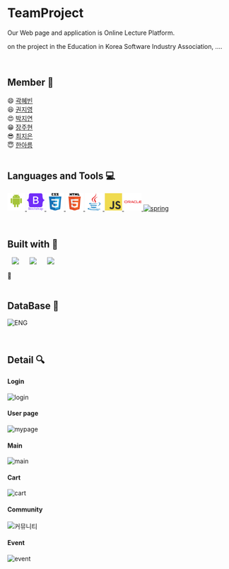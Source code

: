 # TeamProject

Our Web page and application is Online Lecture Platform.

on the project in the Education in Korea Software Industry Association, ....

</br>

## Member 👯
😄 [곽혜빈](https://github.com/wwwwoww7)</br>
😆 [권지영](https://github.com/JYoung-Kwn)</br>
😍 [박지연](https://github.com/jeeyani)</br>
😁 [장주현](https://github.com/wwwwoww7)</br>
😎 [최지은](https://github.com/wwwwoww7)</br>
😇 [한아름](https://github.com/wwwwoww7)</br></br>

## Languages and Tools 💻
<p align="left"> <a href="https://developer.android.com" target="_blank"> <img src="https://raw.githubusercontent.com/devicons/devicon/master/icons/android/android-original-wordmark.svg" alt="android" width="40" height="40"/> </a> <a href="https://getbootstrap.com" target="_blank"> <img src="https://raw.githubusercontent.com/devicons/devicon/master/icons/bootstrap/bootstrap-plain-wordmark.svg" alt="bootstrap" width="40" height="40"/> </a> <a href="https://www.w3schools.com/css/" target="_blank"> <img src="https://raw.githubusercontent.com/devicons/devicon/master/icons/css3/css3-original-wordmark.svg" alt="css3" width="40" height="40"/> </a> <a href="https://www.w3.org/html/" target="_blank"> <img src="https://raw.githubusercontent.com/devicons/devicon/master/icons/html5/html5-original-wordmark.svg" alt="html5" width="40" height="40"/> </a> <a href="https://www.java.com" target="_blank"> <img src="https://raw.githubusercontent.com/devicons/devicon/master/icons/java/java-original.svg" alt="java" width="40" height="40"/> </a> <a href="https://developer.mozilla.org/en-US/docs/Web/JavaScript" target="_blank"> <img src="https://raw.githubusercontent.com/devicons/devicon/master/icons/javascript/javascript-original.svg" alt="javascript" width="40" height="40"/> </a> <a href="https://www.oracle.com/" target="_blank"> <img src="https://raw.githubusercontent.com/devicons/devicon/master/icons/oracle/oracle-original.svg" alt="oracle" width="40" height="40"/> </a> <a href="https://spring.io/" target="_blank"> <img src="https://www.vectorlogo.zone/logos/springio/springio-icon.svg" alt="spring" width="40" height="40"/> </a> </p></br>

## Built with 🔨

 <a>
    <img src="https://img.shields.io/badge/-Spring-%236DB33F?style=flat-square&logo=spring&logoColor=white" style="height : auto; margin-left : 10px; margin-right : 10px;"/>
</a>
 <a>
  <img src="https://img.shields.io/badge/-Bootstrap-%237952B3?style=flat-square&logo=Bootstrap&logoColor=white" style="height : auto; margin-left : 10px; margin-right : 10px;"/>
</a>
<a>
    <img src="https://img.shields.io/badge/-jQuery-%230769AD?style=flat-square&logo=jQuery&logoColor=white" style="height : auto; margin-left : 10px; margin-right : 10px;"/>
</a>

👾
</br></br>

## DataBase 📁

![ENG](https://user-images.githubusercontent.com/74583344/104692917-18321b00-574c-11eb-9a3a-ffc0f66e5b74.png)

</br>

## Detail 🔍
#### Login
![login](https://user-images.githubusercontent.com/74583344/104693674-672c8000-574d-11eb-89af-f3dd81279420.png)

#### User page
![mypage](https://user-images.githubusercontent.com/74583344/104693849-ace94880-574d-11eb-8cd2-2d6e2725e955.png)

#### Main
![main](https://user-images.githubusercontent.com/74583344/104694087-05b8e100-574e-11eb-86db-03482b802dbb.png)

#### Cart
![cart](https://user-images.githubusercontent.com/74583344/104694127-12d5d000-574e-11eb-8ea2-d57df48d27ce.png)

#### Community
![커뮤니티](https://user-images.githubusercontent.com/74583344/104694182-25e8a000-574e-11eb-8add-b6c15211b545.png)

#### Event
![event](https://user-images.githubusercontent.com/74583344/104694207-326cf880-574e-11eb-8ab2-4a96b94e777a.png)


